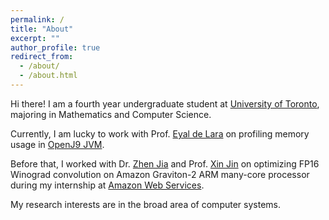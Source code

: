 ```yaml
---
permalink: /
title: "About"
excerpt: ""
author_profile: true
redirect_from: 
  - /about/
  - /about.html
---
```


Hi there! I am a fourth year undergraduate student at [University of Toronto](https://www.utoronto.ca/), majoring in Mathematics and Computer Science. 

Currently, I am lucky to work with Prof. [Eyal de Lara](http://www.cs.toronto.edu/~delara/) on profiling memory usage in [OpenJ9 JVM](https://www.eclipse.org/openj9/).

Before that, I worked with Dr. [Zhen Jia](https://www.amazon.science/author/zhen-jia) and Prof. [Xin Jin](https://xinjin.github.io/) on optimizing FP16 Winograd convolution on Amazon Graviton-2 ARM many-core processor during my internship at [Amazon Web Services](https://aws.amazon.com/).

My research interests are in the broad area of computer systems.
